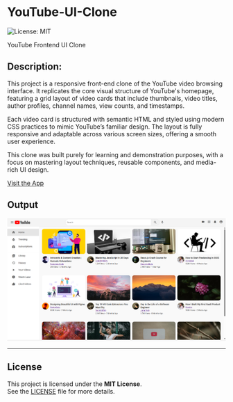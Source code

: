 # YouTube-UI-Clone

![License: MIT](https://img.shields.io/badge/License-MIT-green.svg)

YouTube Frontend UI Clone

## **Description:**
This project is a responsive front-end clone of the YouTube video browsing interface. It replicates the core visual structure of YouTube's homepage, featuring a grid layout of video cards that include thumbnails, video titles, author profiles, channel names, view counts, and timestamps.

Each video card is structured with semantic HTML and styled using modern CSS practices to mimic YouTube’s familiar design. The layout is fully responsive and adaptable across various screen sizes, offering a smooth user experience.

This clone was built purely for learning and demonstration purposes, with a focus on mastering layout techniques, reusable components, and media-rich UI design.

[Visit the App](https://udayige.github.io/YouTube-UI-Clone/)
## **Output**
![alt text](image.png)

---

## **License**

This project is licensed under the **MIT License**.  
See the [LICENSE](./LICENSE) file for more details.

